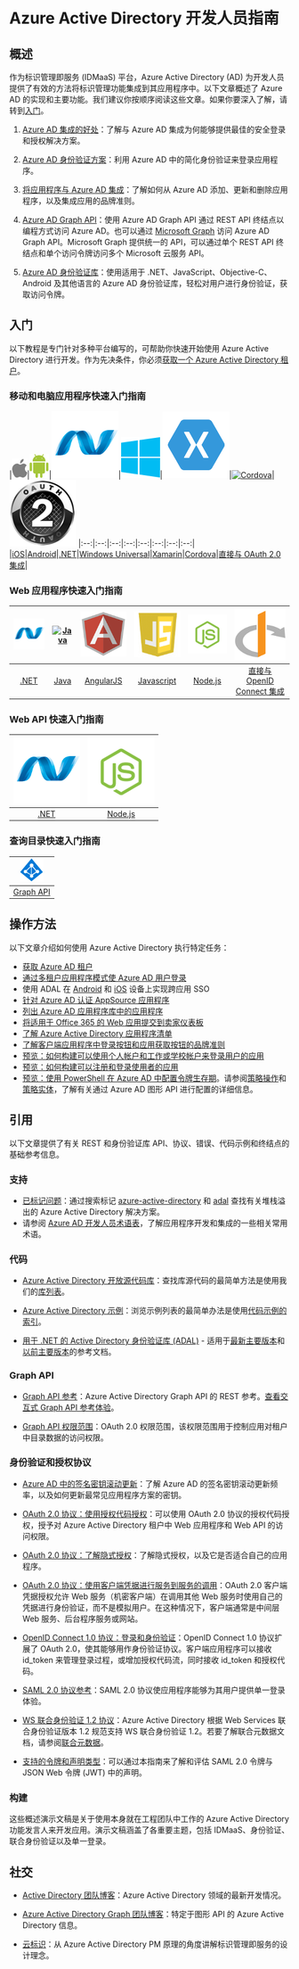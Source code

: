 <properties
   pageTitle="Azure Active Directory 开发人员指南 | Azure"
   description="本文提供面向开发人员的 Azure Active Directory 资源的综合性指南。"
   services="active-directory"
   documentationCenter="dev-center-name"
   authors="msmbaldwin"
   manager="mbaldwin"
   editor=""/>  


<tags
   ms.service="active-directory"
   ms.devlang="na"
   ms.topic="hero-article"
   ms.tgt_pltfrm="na"
   ms.workload="identity"
   ms.date="10/11/2016"
   ms.author="mbaldwin"
   wacn.date="10/31/2016"/>  



# Azure Active Directory 开发人员指南

## 概述
作为标识管理即服务 (IDMaaS) 平台，Azure Active Directory (AD) 为开发人员提供了有效的方法将标识管理功能集成到其应用程序中。以下文章概述了 Azure AD 的实现和主要功能。我们建议你按顺序阅读这些文章。如果你要深入了解，请转到[入门](#getting-started)。


1. [Azure AD 集成的好处](/documentation/articles/active-directory-how-to-integrate/)：了解与 Azure AD 集成为何能够提供最佳的安全登录和授权解决方案。

1. [Azure AD 身份验证方案](/documentation/articles/active-directory-authentication-scenarios/)：利用 Azure AD 中的简化身份验证来登录应用程序。

1. [将应用程序与 Azure AD 集成](/documentation/articles/active-directory-integrating-applications/)：了解如何从 Azure AD 添加、更新和删除应用程序，以及集成应用的品牌准则。

1. [Azure AD Graph API](/documentation/articles/active-directory-graph-api/)：使用 Azure AD Graph API 通过 REST API 终结点以编程方式访问 Azure AD。也可以通过 [Microsoft Graph](https://graph.microsoft.io/) 访问 Azure AD Graph API。Microsoft Graph 提供统一的 API，可以通过单个 REST API 终结点和单个访问令牌访问多个 Microsoft 云服务 API。

1. [Azure AD 身份验证库](/documentation/articles/active-directory-authentication-libraries/)：使用适用于 .NET、JavaScript、Objective-C、Android 及其他语言的 Azure AD 身份验证库，轻松对用户进行身份验证，获取访问令牌。


## 入门

以下教程是专门针对多种平台编写的，可帮助你快速开始使用 Azure Active Directory 进行开发。作为先决条件，你必须[获取一个 Azure Active Directory 租户](/documentation/articles/active-directory-howto-tenant/)。

### 移动和电脑应用程序快速入门指南

|[![iOS](./media/active-directory-developers-guide/ios.png)](/documentation/articles/active-directory-devquickstarts-ios/)|[![Android](./media/active-directory-developers-guide/android.png)](/documentation/articles/active-directory-devquickstarts-android/)|[![.NET](./media/active-directory-developers-guide/net.png)](/documentation/articles/active-directory-devquickstarts-dotnet/)|[![Windows Universal](./media/active-directory-developers-guide/windows.png)](/documentation/articles/active-directory-devquickstarts-windowsstore/)|[![Xamarin](./media/active-directory-developers-guide/xamarin.png)](/documentation/articles/active-directory-devquickstarts-xamarin/)|[![Cordova](./media/active-directory-developers-guide/cordova.png)](/documentation/articles/active-directory-devquickstarts-cordova/)|[![OAuth 2.0](./media/active-directory-developers-guide/oauth-2.png)](/documentation/articles/active-directory-protocols-oauth-code/)
|:--:|:--:|:--:|:--:|:--:|:--:|:--:|:--:|
|[iOS](/documentation/articles/active-directory-devquickstarts-ios/)|[Android](/documentation/articles/active-directory-devquickstarts-android/)|[.NET](/documentation/articles/active-directory-devquickstarts-dotnet/)|[Windows Universal](/documentation/articles/active-directory-devquickstarts-windowsstore/)|[Xamarin](/documentation/articles/active-directory-devquickstarts-xamarin/)|[Cordova](/documentation/articles/active-directory-devquickstarts-cordova/)|[直接与 OAuth 2.0 集成](/documentation/articles/active-directory-protocols-oauth-code/)|

### Web 应用程序快速入门指南

|[![.NET](./media/active-directory-developers-guide/net.png)](/documentation/articles/active-directory-devquickstarts-webapp-dotnet/)|[![Java](./media/active-directory-developers-guide/java.png)](/documentation/articles/active-directory-devquickstarts-webapp-java/)|[![AngularJS](./media/active-directory-developers-guide/angularjs.png)](/documentation/articles/active-directory-devquickstarts-angular/)|[![Javascript](./media/active-directory-developers-guide/javascript.png)](https://github.com/Azure-Samples/active-directory-javascript-singlepageapp-dotnet-webapi)|[![Node.js](./media/active-directory-developers-guide/nodejs.png)](/documentation/articles/active-directory-devquickstarts-openidconnect-nodejs/) | [![OpenID Connect](./media/active-directory-developers-guide/openid-connect.png)](/documentation/articles/active-directory-protocols-openid-connect-code/)
|:--:|:--:|:--:|:--:|:--:|:--:|
|[.NET](/documentation/articles/active-directory-devquickstarts-webapp-dotnet/)|[Java](/documentation/articles/active-directory-devquickstarts-webapp-java/)|[AngularJS](/documentation/articles/active-directory-devquickstarts-angular/)|[Javascript](https://github.com/Azure-Samples/active-directory-javascript-singlepageapp-dotnet-webapi)|[Node.js](/documentation/articles/active-directory-devquickstarts-openidconnect-nodejs/)|[直接与 OpenID Connect 集成](/documentation/articles/active-directory-protocols-openid-connect-code/)|

### Web API 快速入门指南

|[![.NET](./media/active-directory-developers-guide/net.png)](/documentation/articles/active-directory-devquickstarts-webapi-dotnet/)|[![Node.js](./media/active-directory-developers-guide/nodejs.png)](/documentation/articles/active-directory-devquickstarts-webapi-nodejs/)
|:--:|:--:|
|[.NET](/documentation/articles/active-directory-devquickstarts-webapi-dotnet/)|[Node.js](/documentation/articles/active-directory-devquickstarts-webapi-nodejs/)

### 查询目录快速入门指南

| [![.NET](./media/active-directory-developers-guide/graph.png)](/documentation/articles/active-directory-graph-api-quickstart/)|
|:--:|
|[Graph API](/documentation/articles/active-directory-graph-api-quickstart/)|

## 操作方法

以下文章介绍如何使用 Azure Active Directory 执行特定任务：

- [获取 Azure AD 租户](/documentation/articles/active-directory-howto-tenant/)
- [通过多租户应用程序模式使 Azure AD 用户登录](/documentation/articles/active-directory-devhowto-multi-tenant-overview/)
- 使用 ADAL 在 [Android](/documentation/articles/active-directory-sso-android/) 和 [iOS](/documentation/articles/active-directory-sso-ios/) 设备上实现跨应用 SSO
- [针对 Azure AD 认证 AppSource 应用程序](/documentation/articles/active-directory-devhowto-appsource-certified/)
- [列出 Azure AD 应用程序库中的应用程序](/documentation/articles/active-directory-app-gallery-listing/)
- [将适用于 Office 365 的 Web 应用提交到卖家仪表板](https://msdn.microsoft.com/office/office365/howto/submit-web-apps-seller-dashboard)
- [了解 Azure Active Directory 应用程序清单](/documentation/articles/active-directory-application-manifest/)
- [了解客户端应用程序中登录按钮和应用获取按钮的品牌准则](/documentation/articles/active-directory-branding-guidelines/)
- [预览：如何构建可以使用个人帐户和工作或学校帐户来登录用户的应用](/documentation/articles/active-directory-appmodel-v2-overview/)
- [预览：如何构建可以注册和登录使用者的应用](/documentation/articles/active-directory-b2c-overview/)
- [预览：使用 PowerShell 在 Azure AD 中配置令牌生存期](/documentation/articles/active-directory-configurable-token-lifetimes/)。请参阅[策略操作](https://msdn.microsoft.com/zh-cn/library/azure/ad/graph/api/policy-operations)和[策略实体](https://msdn.microsoft.com/zh-cn/library/azure/ad/graph/api/entity-and-complex-type-reference#policy-entity)，了解有关通过 Azure AD 图形 API 进行配置的详细信息。

## 引用

以下文章提供了有关 REST 和身份验证库 API、协议、错误、代码示例和终结点的基础参考信息。

###  支持
- [已标记问题](http://stackoverflow.com/questions/tagged/azure-active-directory)：通过搜索标记 [azure-active-directory](http://stackoverflow.com/questions/tagged/azure-active-directory) 和 [adal](http://stackoverflow.com/questions/tagged/adal) 查找有关堆栈溢出的 Azure Active Directory 解决方案。
- 请参阅 [Azure AD 开发人员术语表](/documentation/articles/active-directory-dev-glossary/)，了解应用程序开发和集成的一些相关常用术语。

### 代码

- [Azure Active Directory 开放源代码库](http://github.com/AzureAD)：查找库源代码的最简单方法是使用我们的[库列表](/documentation/articles/active-directory-authentication-libraries/)。

- [Azure Active Directory 示例](https://github.com/azure-samples?query=active-directory)：浏览示例列表的最简单办法是使用[代码示例的索引](/documentation/articles/active-directory-code-samples/)。

- [用于 .NET 的 Active Directory 身份验证库 (ADAL)](https://github.com/AzureAD/azure-activedirectory-library-for-dotnet) - 适用于[最新主要版本](https://docs.microsoft.com/active-directory/adal/microsoft.identitymodel.clients.activedirectory)和[以前主要版本](https://docs.microsoft.com/active-directory/adal/v2/microsoft.identitymodel.clients.activedirectory)的参考文档。

### Graph API

- [Graph API 参考](https://msdn.microsoft.com/zh-cn/library/azure/hh974476.aspx)：Azure Active Directory Graph API 的 REST 参考。[查看交互式 Graph API 参考体验](https://msdn.microsoft.com/Library/Azure/Ad/Graph/api/api-catalog)。

- [Graph API 权限范围](https://msdn.microsoft.com/Library/Azure/Ad/Graph/howto/azure-ad-graph-api-permission-scopes)：OAuth 2.0 权限范围，该权限范围用于控制应用对租户中目录数据的访问权限。

### 身份验证和授权协议

- [Azure AD 中的签名密钥滚动更新](/documentation/articles/active-directory-signing-key-rollover/)：了解 Azure AD 的签名密钥滚动更新频率，以及如何更新最常见应用程序方案的密钥。

- [OAuth 2.0 协议：使用授权代码授权](/documentation/articles/active-directory-protocols-oauth-code/)：可以使用 OAuth 2.0 协议的授权代码授权，授予对 Azure Active Directory 租户中 Web 应用程序和 Web API 的访问权限。

- [OAuth 2.0 协议：了解隐式授权](/documentation/articles/active-directory-dev-understanding-oauth2-implicit-grant/)：了解隐式授权，以及它是否适合自己的应用程序。

- [OAuth 2.0 协议：使用客户端凭据进行服务到服务的调用](/documentation/articles/active-directory-protocols-oauth-service-to-service/)：OAuth 2.0 客户端凭据授权允许 Web 服务（机密客户端）在调用其他 Web 服务时使用自己的凭据进行身份验证，而不是模拟用户。在这种情况下，客户端通常是中间层 Web 服务、后台程序服务或网站。

- [OpenID Connect 1.0 协议：登录和身份验证](/documentation/articles/active-directory-protocols-openid-connect-code/)：OpenID Connect 1.0 协议扩展了 OAuth 2.0，使其能够用作身份验证协议。客户端应用程序可以接收 id\_token 来管理登录过程，或增加授权代码流，同时接收 id\_token 和授权代码。

- [SAML 2.0 协议参考](/documentation/articles/active-directory-saml-protocol-reference/)：SAML 2.0 协议使应用程序能够为其用户提供单一登录体验。

- [WS 联合身份验证 1.2 协议](http://docs.oasis-open.org/wsfed/federation/v1.2/os/ws-federation-1.2-spec-os.html)：Azure Active Directory 根据 Web Services 联合身份验证版本 1.2 规范支持 WS 联合身份验证 1.2。若要了解联合元数据文档，请参阅[联合元数据](/documentation/articles/active-directory-federation-metadata/)。

- [支持的令牌和声明类型](/documentation/articles/active-directory-token-and-claims/)：可以通过本指南来了解和评估 SAML 2.0 令牌与 JSON Web 令牌 (JWT) 中的声明。


### 构建

这些概述演示文稿是关于使用本身就在工程团队中工作的 Azure Active Directory 功能发言人来开发应用。演示文稿涵盖了各重要主题，包括 IDMaaS、身份验证、联合身份验证以及单一登录。



## 社交

- [Active Directory 团队博客](http://blogs.technet.com/b/ad/)：Azure Active Directory 领域的最新开发情况。

- [Azure Active Directory Graph 团队博客](http://blogs.msdn.com/b/aadgraphteam)：特定于图形 API 的 Azure Active Directory 信息。

- [云标识](http://www.cloudidentity.net)：从 Azure Active Directory PM 原理的角度讲解标识管理即服务的设计理念。

<!---HONumber=Mooncake_1024_2016-->
